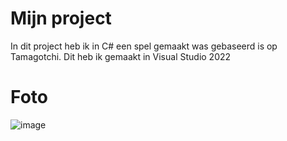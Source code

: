 # Mijn project

In dit project heb ik in C# een spel gemaakt was gebaseerd is op Tamagotchi.
Dit heb ik gemaakt in Visual Studio 2022



# Foto
![image](https://user-images.githubusercontent.com/131143976/232713461-8e88fe52-6cc8-420f-9d24-171d1eb192e8.png)



